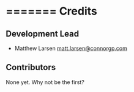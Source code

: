 =======
Credits
=======

Development Lead
----------------

* Matthew Larsen <matt.larsen@connorgp.com>

Contributors
------------

None yet. Why not be the first?
